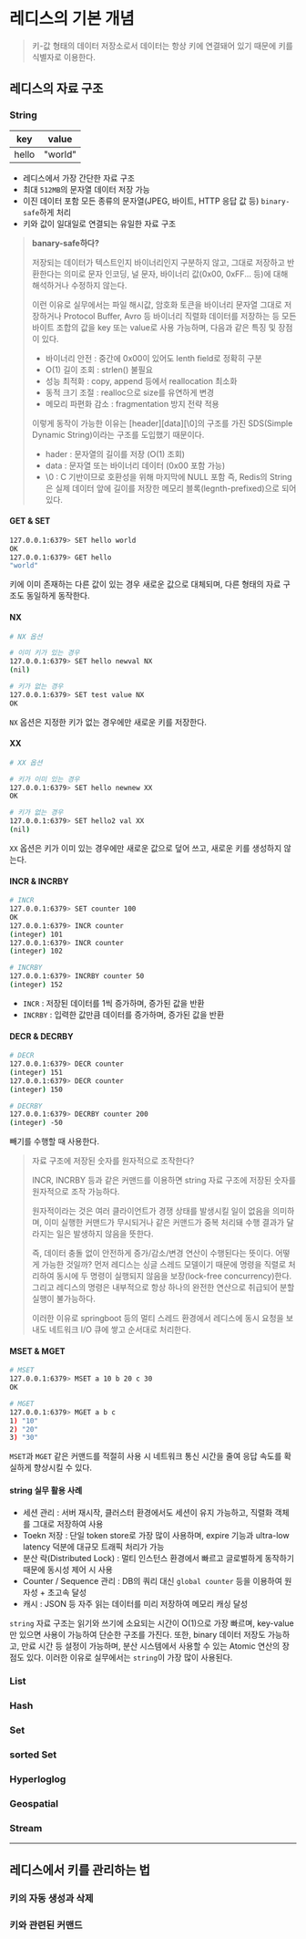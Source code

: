 # 레디스의 기본 개념
>키-값 형태의 데이터 저장소로서 데이터는 항상 키에 연결돼어 있기 때문에 키를 식별자로 이용한다.

## 레디스의 자료 구조
### String
|key|value|
|---|---|
|hello|"world"|
- 레디스에서 가장 간단한 자료 구조
- 최대 `512MB`의 문자열 데이터 저장 가능
- 이진 데이터 포함 모든 종류의 문자열(JPEG, 바이트, HTTP 응답 값 등) `binary-safe`하게 처리
- 키와 값이 일대일로 연결되는 유일한 자료 구조

> **banary-safe하다?**
>
> 저장되는 데이터가 텍스트인지 바이너리인지 구분하지 않고, 그대로 저장하고 반환한다는 의미로
> 문자 인코딩, 널 문자, 바이너리 값(0x00, 0xFF... 등)에 대해 해석하거나 수정하지 않는다.
>
> 이런 이유로 실무에서는 파일 해시값, 암호화 토큰을 바이너리 문자열 그대로 저장하거나
> Protocol Buffer, Avro 등 바이너리 직렬화 데이터를 저장하는 등 모든 바이트 조합의 값을 key 또는 value로 사용 가능하며,
> 다음과 같은 특징 및 장점이 있다.
> - 바이너리 안전 : 중간에 0x00이 있어도 lenth field로 정확히 구분
> - O(1) 길이 조회 : strlen() 불필요
> - 성능 최적화 : copy, append 등에서 reallocation 최소화
> - 동적 크기 조절 : realloc으로 size를 유연하게 변경
> - 메모리 파편화 감소 : fragmentation 방지 전략 적용
>
> 이렇게 동작이 가능한 이유는 [header][data][\0]의 구조를 가진 SDS(Simple Dynamic String)이라는 구조를 도입했기 때문이다.
> - hader : 문자열의 길이를 저장 (O(1) 조회)
> - data : 문자열 또는 바이너리 데이터 (0x00 포함 가능)
> - \0 : C 기반이므로 호환성을 위해 마지막에 NULL 포함
> 즉, Redis의 String은 실제 데이터 앞에 길이를 저장한 메모리 블록(legnth-prefixed)으로 되어 있다.

#### GET & SET
```bash
127.0.0.1:6379> SET hello world
OK
127.0.0.1:6379> GET hello
"world"
```
키에 이미 존재하는 다른 값이 있는 경우 새로운 값으로 대체되며, 다른 형태의 자료 구조도 동일하게 동작한다.

#### NX
```bash
# NX 옵션

# 이미 키가 있는 경우
127.0.0.1:6379> SET hello newval NX
(nil)

# 키가 없는 경우
127.0.0.1:6379> SET test value NX
OK
```
`NX` 옵션은 지정한 키가 없는 경우에만 새로운 키를 저장한다.

#### XX
```bash
# XX 옵션

# 키가 이미 있는 경우
127.0.0.1:6379> SET hello newnew XX
OK

# 키가 없는 경우
127.0.0.1:6379> SET hello2 val XX
(nil)
```
`XX` 옵션은 키가 이미 있는 경우에만 새로운 값으로 덮어 쓰고, 새로운 키를 생성하지 않는다.

#### INCR & INCRBY
```bash
# INCR
127.0.0.1:6379> SET counter 100
OK
127.0.0.1:6379> INCR counter
(integer) 101
127.0.0.1:6379> INCR counter
(integer) 102

# INCRBY
127.0.0.1:6379> INCRBY counter 50
(integer) 152
```
- `INCR` : 저장된 데이터를 1씩 증가하며, 증가된 값을 반환
- `INCRBY` : 입력한 값만큼 데이터를 증가하며, 증가된 값을 반환

#### DECR & DECRBY
```bash
# DECR
127.0.0.1:6379> DECR counter
(integer) 151
127.0.0.1:6379> DECR counter
(integer) 150

# DECRBY
127.0.0.1:6379> DECRBY counter 200
(integer) -50
```
빼기를 수행할 때 사용한다.

>자료 구조에 저장된 숫자를 원자적으로 조작한다?
>
>INCR, INCRBY 등과 같은 커맨드를 이용하면 string 자료 구조에 저장된 숫자를 원자적으로 조작 가능하다.
>
>원자적이라는 것은 여러 클라이언트가 경쟁 상태를 발생시킬 일이 없음을 의미하며, 이미 실행한 커맨드가 무시되거나
>같은 커맨드가 중복 처리돼 수행 결과가 달라지는 일은 발생하지 않음을 뜻한다.
>
>즉, 데이터 충돌 없이 안전하게 증가/감소/변경 연산이 수행된다는 뜻이다. 어떻게 가능한 것일까?
>먼저 레디스는 싱글 스레드 모델이기 때문에 명령을 직렬로 처리하여 동시에 두 명령이 실행되지 않음을 보장(lock-free concurrency)한다.
>그리고 레디스의 명령은 내부적으로 항상 하나의 완전한 연산으로 취급되어 분할 실행이 불가능하다.
>
>이러한 이유로 springboot 등의 멀티 스레드 환경에서 레디스에 동시 요청을 보내도 네트워크 I/O 큐에 쌓고 순서대로 처리한다.

#### MSET & MGET
```bash
# MSET
127.0.0.1:6379> MSET a 10 b 20 c 30
OK

# MGET
127.0.0.1:6379> MGET a b c
1) "10"
2) "20"
3) "30"
```
`MSET`과 `MGET` 같은 커맨드를 적절히 사용 시 네트워크 통신 시간을 줄여 응답 속도를 확실하게 향상시킬 수 있다.

#### string 실무 활용 사례
- 세션 관리 : 서버 재시작, 클러스터 환경에서도 세션이 유지 가능하고, 직렬화 객체를 그대로 저장하여 사용
- Toekn 저장 : 단일 token store로 가장 많이 사용하며, expire 기능과 ultra-low latency 덕분에 대규모 트래픽 처리가 가능
- 분산 락(Distributed Lock) : 멀티 인스턴스 환경에서 빠르고 글로벌하게 동작하기 때문에 동시성 제어 시 사용
- Counter / Sequence 관리 : DB의 쿼리 대신 `global counter` 등을 이용하여 원자성 + 초고속 달성
- 캐시 : JSON 등 자주 읽는 데이터를 미리 저장하여 메모리 캐싱 달성

`string` 자료 구조는 읽기와 쓰기에 소요되는 시간이 O(1)으로 가장 빠르며, key-value만 있으면 사용이 가능하여 단순한 구조를 가진다.
또한, binary 데이터 저장도 가능하고, 만료 시간 등 설정이 가능하며, 분산 시스템에서 사용할 수 있는 Atomic 연산의 장점도 있다.
이러한 이유로 실무에서는 `string`이 가장 많이 사용된다.

### List
### Hash
### Set
### sorted Set
### Hyperloglog
### Geospatial
### Stream

---

## 레디스에서 키를 관리하는 법
### 키의 자동 생성과 삭제
### 키와 관련된 커맨드

